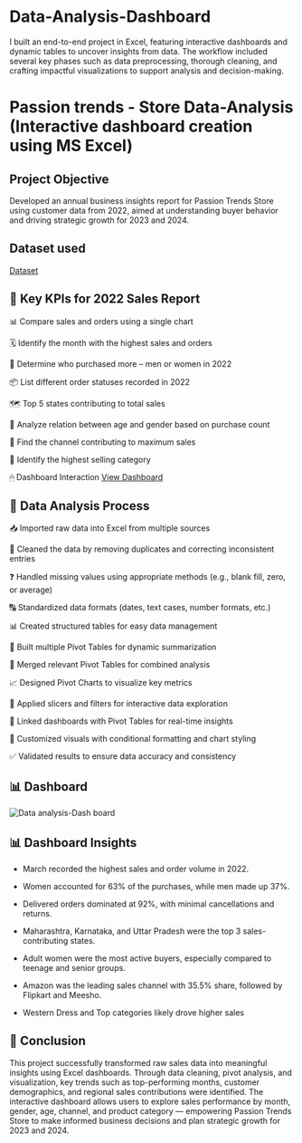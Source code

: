 # Data-Analysis-Dashboard
I built an end-to-end project in Excel, featuring interactive dashboards and dynamic tables to uncover insights from data. The workflow included several key phases such as data preprocessing, thorough cleaning, and crafting impactful visualizations to support analysis and decision-making.
<br>
# Passion trends - Store Data-Analysis (Interactive dashboard creation using MS Excel)
## Project Objective
Developed an annual business insights report for Passion Trends Store using customer data from 2022, aimed at understanding buyer behavior and driving strategic growth for 2023 and 2024.

## Dataset used
<a href="https://github.com/chinababu-n/Data-Analysis-Dashboard/blob/main/Passion%20Trends%20Data%20Analysis.xlsx">Dataset</a>

## 📌 Key KPIs for 2022 Sales Report

📊 Compare sales and orders using a single chart

🗓️ Identify the month with the highest sales and orders

👥 Determine who purchased more – men or women in 2022

📦 List different order statuses recorded in 2022

🗺️ Top 5 states contributing to total sales

👤 Analyze relation between age and gender based on purchase count

📱 Find the channel contributing to maximum sales

🛒 Identify the highest selling category

🖱   Dashboard Interaction <a href="https://github.com/chinababu-n/Data-Analysis-Dashboard/blob/main/Data%20analysis-Dash%20board.png">View Dashboard</a>

## 🔧 Data Analysis Process

📥 Imported raw data into Excel from multiple sources

🧹 Cleaned the data by removing duplicates and correcting inconsistent entries

❓ Handled missing values using appropriate methods (e.g., blank fill, zero, or average)

🔠 Standardized data formats (dates, text cases, number formats, etc.)

📊 Created structured tables for easy data management

🔄 Built multiple Pivot Tables for dynamic summarization

🔗 Merged relevant Pivot Tables for combined analysis

📈 Designed Pivot Charts to visualize key metrics

🎯 Applied slicers and filters for interactive data exploration

🧩 Linked dashboards with Pivot Tables for real-time insights

🎨 Customized visuals with conditional formatting and chart styling

✅ Validated results to ensure data accuracy and consistency

## 📊 Dashboard

![Data analysis-Dash board](https://github.com/user-attachments/assets/52f83292-205f-4215-a6df-25ca514a3a51)

## 📊 Dashboard Insights

- March recorded the highest sales and order volume in 2022.

- Women accounted for 63% of the purchases, while men made up 37%.

- Delivered orders dominated at 92%, with minimal cancellations and returns.

- Maharashtra, Karnataka, and Uttar Pradesh were the top 3 sales-contributing states.

- Adult women were the most active buyers, especially compared to teenage and senior groups.

- Amazon was the leading sales channel with 35.5% share, followed by Flipkart and Meesho.

- Western Dress and Top categories likely drove higher sales

## 🧾 Conclusion
This project successfully transformed raw sales data into meaningful insights using Excel dashboards. Through data cleaning, pivot analysis, and visualization, key trends such as top-performing months, customer demographics, and regional sales contributions were identified. The interactive dashboard allows users to explore sales performance by month, gender, age, channel, and product category — empowering Passion Trends Store to make informed business decisions and plan strategic growth for 2023 and 2024.


